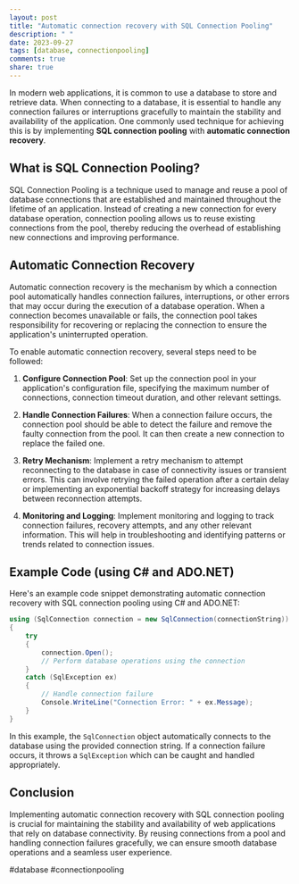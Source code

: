 ```yaml
---
layout: post
title: "Automatic connection recovery with SQL Connection Pooling"
description: " "
date: 2023-09-27
tags: [database, connectionpooling]
comments: true
share: true
---
```


In modern web applications, it is common to use a database to store and retrieve data. When connecting to a database, it is essential to handle any connection failures or interruptions gracefully to maintain the stability and availability of the application. One commonly used technique for achieving this is by implementing **SQL connection pooling** with **automatic connection recovery**.

## What is SQL Connection Pooling?

SQL Connection Pooling is a technique used to manage and reuse a pool of database connections that are established and maintained throughout the lifetime of an application. Instead of creating a new connection for every database operation, connection pooling allows us to reuse existing connections from the pool, thereby reducing the overhead of establishing new connections and improving performance.

## Automatic Connection Recovery

Automatic connection recovery is the mechanism by which a connection pool automatically handles connection failures, interruptions, or other errors that may occur during the execution of a database operation. When a connection becomes unavailable or fails, the connection pool takes responsibility for recovering or replacing the connection to ensure the application's uninterrupted operation.

To enable automatic connection recovery, several steps need to be followed:

1. **Configure Connection Pool**: Set up the connection pool in your application's configuration file, specifying the maximum number of connections, connection timeout duration, and other relevant settings.

2. **Handle Connection Failures**: When a connection failure occurs, the connection pool should be able to detect the failure and remove the faulty connection from the pool. It can then create a new connection to replace the failed one.

3. **Retry Mechanism**: Implement a retry mechanism to attempt reconnecting to the database in case of connectivity issues or transient errors. This can involve retrying the failed operation after a certain delay or implementing an exponential backoff strategy for increasing delays between reconnection attempts.

4. **Monitoring and Logging**: Implement monitoring and logging to track connection failures, recovery attempts, and any other relevant information. This will help in troubleshooting and identifying patterns or trends related to connection issues.

## Example Code (using C# and ADO.NET)

Here's an example code snippet demonstrating automatic connection recovery with SQL connection pooling using C# and ADO.NET:

```csharp
using (SqlConnection connection = new SqlConnection(connectionString))
{
    try
    {
        connection.Open();
        // Perform database operations using the connection
    }
    catch (SqlException ex)
    {
        // Handle connection failure
        Console.WriteLine("Connection Error: " + ex.Message);
    }
}
```

In this example, the `SqlConnection` object automatically connects to the database using the provided connection string. If a connection failure occurs, it throws a `SqlException` which can be caught and handled appropriately.

## Conclusion

Implementing automatic connection recovery with SQL connection pooling is crucial for maintaining the stability and availability of web applications that rely on database connectivity. By reusing connections from a pool and handling connection failures gracefully, we can ensure smooth database operations and a seamless user experience.

#database #connectionpooling